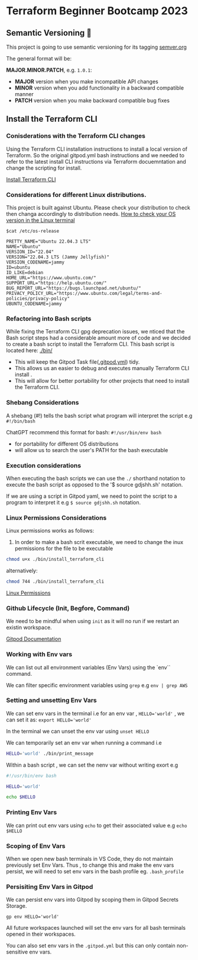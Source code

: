 # Terraform Beginner Bootcamp 2023

## Semantic Versioning :mage:

This project is going to use semantic versioning for its tagging 
[semver.org](https://semver.org/)

The general format will be:

 **MAJOR.MINOR.PATCH**, e.g. `1.0.1`:

- **MAJOR** version when you make incompatible API changes
- **MINOR** version when you add functionality in a backward compatible manner
- **PATCH** version when you make backward compatible bug fixes

## Install the Terraform CLI

### Conisderations with the Terraform CLI changes
Using the Terraform CLI installation instructions to install a local version of Terraform. So the original  gitpod.yml bash instructions and we needed to refer to the latest install CLI instructions via Terraform docuemntation and change the scripting for install.

[Install Terraform CLI](https://developer.hashicorp.com/terraform/tutorials/aws-get-started/install-cli
)

### Considerations for different Linux distributions.
This project is built against Ubuntu.
Please check your distribution to check then changa accordingly to distribution needs.
[How to check your OS version in the Linux terminal](https://www.ionos.com/digitalguide/server/know-how/how-to-check-your-linux-version/
)


```
$cat /etc/os-release

PRETTY_NAME="Ubuntu 22.04.3 LTS"
NAME="Ubuntu"
VERSION_ID="22.04"
VERSION="22.04.3 LTS (Jammy Jellyfish)"
VERSION_CODENAME=jammy
ID=ubuntu
ID_LIKE=debian
HOME_URL="https://www.ubuntu.com/"
SUPPORT_URL="https://help.ubuntu.com/"
BUG_REPORT_URL="https://bugs.launchpad.net/ubuntu/"
PRIVACY_POLICY_URL="https://www.ubuntu.com/legal/terms-and-policies/privacy-policy"
UBUNTU_CODENAME=jammy
```

### Refactoring into Bash scripts

While fixing the Terraform CLI gpg deprecation issues, we nticed that the Bash script steps had a considerable amount more of code and we decided to create a bash script to install the Terraform CLI.
 This bash script is located here: [./bin/](./bin/install_terraform-cli.sh)

- This will keep the Gitpod Task file([.gitpod.yml](.gitpod.yml)) tidy.
- This allows us an easier to debug and executes manually Terraform CLI install .
- This will allow for better portability for other projects that need to install the Terraform CLI.

### Shebang Considerations 
A shebang (#!) tells the bash script what program will interpret the script e.g `#!/bin/bash`

ChatGPT recommend this format for bash: `#!/usr/bin/env bash`
- for portability for different OS distributions
- will allow us to search the user's PATH for the bash executable

### Execution considerations 

When executing the bash scripts we can use the `./` shorthand notation to execute the bash script as opposed to the '$ source gdjshh.sh' notation. 

If we are using a script in Gitpod yaml, we need to point the script to a program to interpret it e.g `$ source gdjshh.sh` notation. 

### Linux Permissions Considerations

Linux permissions works as follows:
1. In order to make a bash scrit executable, we need to change the inux permissions for the file to be executable

```sh
chmod u+x ./bin/install_terraform_cli
```

alternatively:
```sh
chmod 744 ./bin/install_terraform_cli
```

[Linux Permissions](https://linuxhint.com/switch-back-to-master-with-git/)

### Github Lifecycle (Init, Begfore, Command)

We need to be mindful when using `init` as it will no run if we restart an existin workspace.

[Gitpod Documentation](https://www.gitpod.io/docs/configure/workspaces/tasks)

### Working with Env vars

We can list out all environment variables (Env Vars) using the `env`` command.

We can filter specific environment variables using `grep` e.g `env | grep AWS`

### Setting and unsetting Env Vars

We can set env vars in the terminal i.e for an env var , `HELLO='world'` , we can set it as: `export HELLO='world'`

In the terminal we can unset the env var using `unset HELLO`

We can temporarily set an env var when running a command i.e

```sh
HELLO='world' ./bin/print_message
```

Within a bash script , we can set the nenv var without writing exort e.g

```sh
#!/usr/bin/env bash

HELLO='world'

echo $HELLO
```

### Printing Env Vars

We can print out env vars using `echo` to get their associated value e.g `echo $HELLO`

### Scoping of Env Vars

When we open new bash terminals in VS Code, they do not maintain previously set Env Vars. 
Thus , to change this and make the env vars persist, we will need to set env vars in the 
bash profile eg. `.bash_profile`

### Persisiting Env Vars in Gitpod

We can persist env vars into Gitpod by scoping them in Gitpod Secrets Storage.

```
gp env HELLO='world'
```

All future workspaces launched will set the env vars for all bash terminals opened 
in their workspaces.

You can also set env vars in the `.gitpod.yml` but this can only contain non-sensitive env vars.